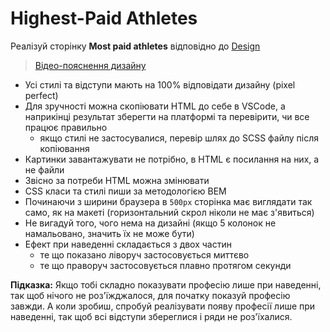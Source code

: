 # Highest-Paid Athletes

Реалізуй сторінку **Most paid athletes** відповідно до [Design](https://www.figma.com/file/0Fp7jz0rNDDhlxTdXFyh7o/Athletes?node-id=0%3A1)

> [Відео-пояснення дизайну](https://vimeo.com/834731950/e8f9fb5227)

- Усі стилі та відступи мають на 100% відповідати дизайну (pixel perfect)
- Для зручності можна скопіювати HTML до себе в VSCode, а наприкінці
  результат зберегти на платформі та перевірити, чи все працює правильно
    - якщо стилі не застосувалися, перевір шлях до SCSS файлу після копіювання
- Картинки завантажувати не потрібно, в HTML є посилання на них, а не файли
- Звісно за потреби HTML можна змінювати
- CSS класи та стилі пиши за методологією BEM
- Починаючи з ширини браузера в `500px` сторінка має виглядати так само, як на макеті
  (горизонтальний скрол ніколи не має з'явиться)
- Не вигадуй того, чого нема на дизайні (якщо 5 колонок не намальовано, значить
  їх не може бути)
- Ефект при наведенні складається з двох частин
  - те що показано ліворуч застосовується миттєво
  - те що праворуч застосовується плавно протягом секунди

**Підказка:** Якщо тобі складно показувати професію лише при наведенні, так щоб
нічого не роз'їжджалося, для початку показуй професію завжди. А коли зробиш,
спробуй реалізувати появу професії лише при наведенні, так щоб всі відступи
збереглися і ряди не роз'їхалися.
